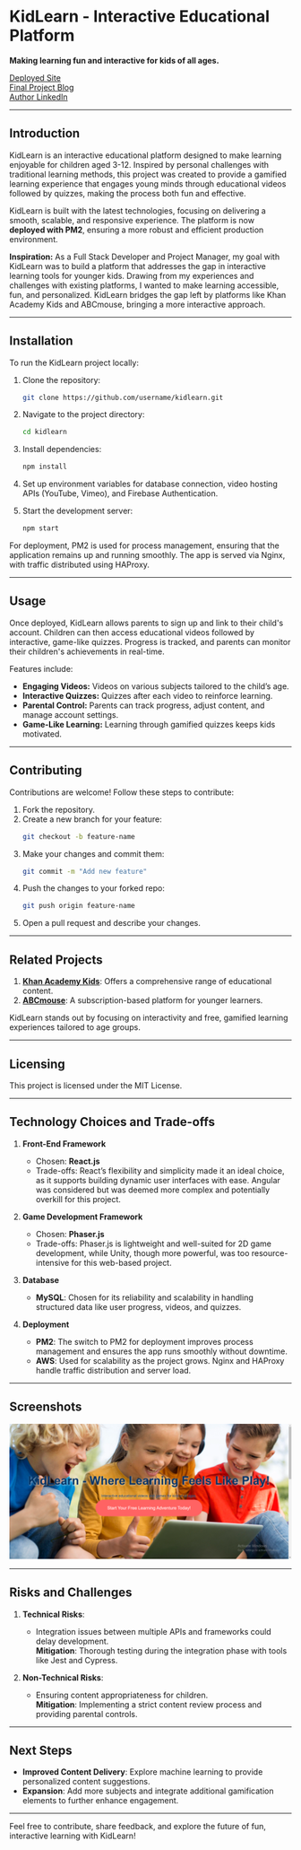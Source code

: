 # KidLearn - Interactive Educational Platform

**Making learning fun and interactive for kids of all ages.**

[Deployed Site](https://kidlearn.thegr8dev.tech)  
[Final Project Blog](https://myblog.example.com/kidlearn-final-project)  
[Author LinkedIn](https://www.linkedin.com/in/ibrahim-abdullahi/)

---

## Introduction

KidLearn is an interactive educational platform designed to make learning enjoyable for children aged 3-12. Inspired by personal challenges with traditional learning methods, this project was created to provide a gamified learning experience that engages young minds through educational videos followed by quizzes, making the process both fun and effective.

KidLearn is built with the latest technologies, focusing on delivering a smooth, scalable, and responsive experience. The platform is now **deployed with PM2**, ensuring a more robust and efficient production environment.

**Inspiration:** As a Full Stack Developer and Project Manager, my goal with KidLearn was to build a platform that addresses the gap in interactive learning tools for younger kids. Drawing from my experiences and challenges with existing platforms, I wanted to make learning accessible, fun, and personalized. KidLearn bridges the gap left by platforms like Khan Academy Kids and ABCmouse, bringing a more interactive approach.

---

## Installation

To run the KidLearn project locally:

1. Clone the repository:
   ```bash
   git clone https://github.com/username/kidlearn.git
   ```
2. Navigate to the project directory:
   ```bash
   cd kidlearn
   ```
3. Install dependencies:
   ```bash
   npm install
   ```
4. Set up environment variables for database connection, video hosting APIs (YouTube, Vimeo), and Firebase Authentication.

5. Start the development server:
   ```bash
   npm start
   ```

For deployment, PM2 is used for process management, ensuring that the application remains up and running smoothly. The app is served via Nginx, with traffic distributed using HAProxy.

---

## Usage

Once deployed, KidLearn allows parents to sign up and link to their child's account. Children can then access educational videos followed by interactive, game-like quizzes. Progress is tracked, and parents can monitor their children's achievements in real-time.

Features include:
- **Engaging Videos:** Videos on various subjects tailored to the child’s age.
- **Interactive Quizzes:** Quizzes after each video to reinforce learning.
- **Parental Control:** Parents can track progress, adjust content, and manage account settings.
- **Game-Like Learning:** Learning through gamified quizzes keeps kids motivated.

---

## Contributing

Contributions are welcome! Follow these steps to contribute:

1. Fork the repository.
2. Create a new branch for your feature:
   ```bash
   git checkout -b feature-name
   ```
3. Make your changes and commit them:
   ```bash
   git commit -m "Add new feature"
   ```
4. Push the changes to your forked repo:
   ```bash
   git push origin feature-name
   ```
5. Open a pull request and describe your changes.

---

## Related Projects

1. **[Khan Academy Kids](https://www.khankids.org)**: Offers a comprehensive range of educational content.
2. **[ABCmouse](https://www.abcmouse.com)**: A subscription-based platform for younger learners.

KidLearn stands out by focusing on interactivity and free, gamified learning experiences tailored to age groups.

---

## Licensing

This project is licensed under the MIT License.

---

## Technology Choices and Trade-offs

1. **Front-End Framework**  
   - Chosen: **React.js**  
   - Trade-offs: React’s flexibility and simplicity made it an ideal choice, as it supports building dynamic user interfaces with ease. Angular was considered but was deemed more complex and potentially overkill for this project.

2. **Game Development Framework**  
   - Chosen: **Phaser.js**  
   - Trade-offs: Phaser.js is lightweight and well-suited for 2D game development, while Unity, though more powerful, was too resource-intensive for this web-based project.

3. **Database**  
   - **MySQL**: Chosen for its reliability and scalability in handling structured data like user progress, videos, and quizzes.

4. **Deployment**  
   - **PM2**: The switch to PM2 for deployment improves process management and ensures the app runs smoothly without downtime.  
   - **AWS**: Used for scalability as the project grows. Nginx and HAProxy handle traffic distribution and server load.

---

## Screenshots

![KidLearn Home Page](./web_static/images/sc.png)

---

## Risks and Challenges

1. **Technical Risks**:  
   - Integration issues between multiple APIs and frameworks could delay development.  
   **Mitigation**: Thorough testing during the integration phase with tools like Jest and Cypress.
  
2. **Non-Technical Risks**:  
   - Ensuring content appropriateness for children.  
   **Mitigation**: Implementing a strict content review process and providing parental controls.

---

## Next Steps

- **Improved Content Delivery**: Explore machine learning to provide personalized content suggestions.
- **Expansion**: Add more subjects and integrate additional gamification elements to further enhance engagement.

---

Feel free to contribute, share feedback, and explore the future of fun, interactive learning with KidLearn!